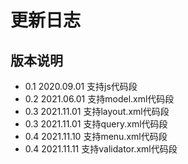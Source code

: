 # 更新日志

## 版本说明

- 0.1  2020.09.01 支持js代码段
- 0.2  2021.06.01 支持model.xml代码段
- 0.3  2021.11.01 支持layout.xml代码段
- 0.3  2021.11.01 支持query.xml代码段
- 0.4  2021.11.10 支持menu.xml代码段
- 0.4  2021.11.11 支持validator.xml代码段
